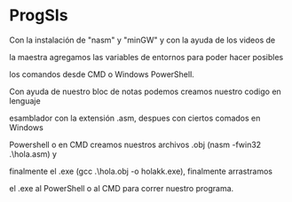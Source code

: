 # ProgSIs
Con la instalación de "nasm" y "minGW" y con la ayuda de los videos de

la maestra agregamos las variables de entornos para poder hacer posibles

los comandos desde CMD o Windows PowerShell.

Con ayuda de nuestro bloc de notas podemos creamos nuestro codigo en lenguaje

esamblador con la extensión .asm, despues con ciertos comados en Windows

Powershell o en CMD creamos nuestros archivos .obj (nasm -fwin32 .\hola.asm) y 

finalmente el .exe (gcc .\hola.obj -o holakk.exe), finalmente arrastramos

el .exe al PowerShell o al CMD para correr nuestro programa.


